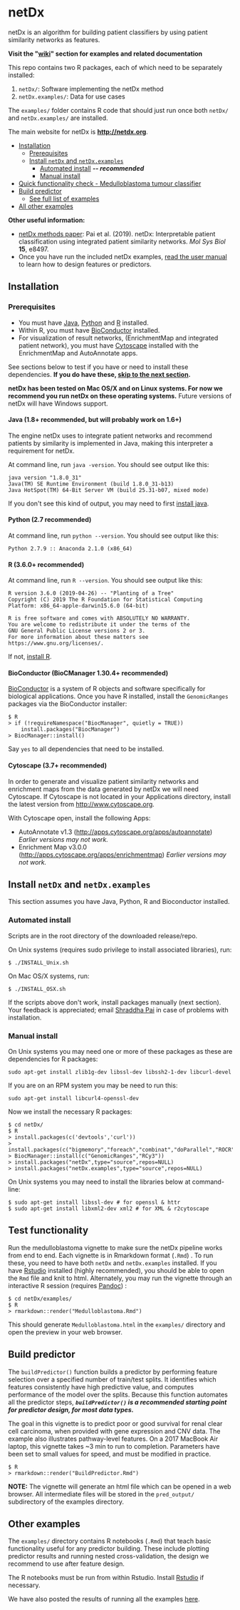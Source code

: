 # netDx
netDx is an algorithm for building patient classifiers by using patient similarity networks as features.

**Visit the "[wiki](https://github.com/BaderLab/netDx/wiki)" section for examples and related documentation**

This repo contains two R packages, each of which need to be separately installed:

1. `netDx/`: Software implementing the netDx method
2. `netDx.examples/`: Data for use cases

The `examples/` folder contains R code that should just run once both `netDx/` and `netDx.examples/` are installed.

The main website for netDx is **http://netdx.org**.

* [Installation](#installation)
  * [Prerequisites](#prerequisites)
  * [Install `netDx` and `netDx.examples`](#install-netdx-and-netdxexamples)
     * [Automated install](#automated-install) ***-- recommended***
     * [Manual install](#manual-install)     
* [Quick functionality check - Medulloblastoma tumour classifier](#test-functionality)
* [Build predictor](#build-predictor)
  * [See full list of examples](#other-examples)
* [All other examples](#other-examples)


**Other useful information:**
* [netDx methods paper](http://msb.embopress.org/content/15/3/e8497): Pai et al. (2019). netDx: Interpretable patient classification using integrated patient similarity networks. *Mol Sys Biol* **15**, e8497.
* Once you have run the included netDx examples, [read the user manual](http://netdx-manual.readthedocs.io/en/latest/) to learn how to design features or predictors. 

## Installation

### Prerequisites
* You must have [Java](https://java.com/en/), [Python](https://www.python.org/downloads/) and [R](https://www.r-project.org/) installed.
* Within R, you must have [BioConductor](https://bioconductor.org/install/) installed. 
* For visualization of result networks, (EnrichmentMap and integrated patient network), you must have [Cytoscape](https://cytoscape.org/) installed with the EnrichmentMap and AutoAnnotate apps.

See sections below to test if you have or need to install these dependencies. **If you do have these, [skip to the next section](#install-netdx-and-netdxexamples).**

**netDx has been tested on Mac OS/X and on Linux systems. For now we recommend you run netDx on these operating systems.** Future versions of netDx will have Windows support.

#### Java (1.8+ recommended, but will probably work on 1.6+)
The engine netDx uses to integrate patient networks and recommend patients by similarity is implemented in Java, making this interpreter a requirement for netDx.

At command line, run `java -version`. You should see output like this:
```
java version "1.8.0_31"
Java(TM) SE Runtime Environment (build 1.8.0_31-b13)
Java HotSpot(TM) 64-Bit Server VM (build 25.31-b07, mixed mode)
```
If you don't see this kind of output, you may need to first [install java](https://java.com/en/).

#### Python (2.7 recommended)
At command line, run `python --version`. You should see output like this:

```
Python 2.7.9 :: Anaconda 2.1.0 (x86_64)
```

#### R (3.6.0+ recommended)
At command line, run `R --version`. You should see output like this:
```
R version 3.6.0 (2019-04-26) -- "Planting of a Tree"
Copyright (C) 2019 The R Foundation for Statistical Computing
Platform: x86_64-apple-darwin15.6.0 (64-bit)

R is free software and comes with ABSOLUTELY NO WARRANTY.
You are welcome to redistribute it under the terms of the
GNU General Public License versions 2 or 3.
For more information about these matters see
https://www.gnu.org/licenses/.
```

If not, [install R](https://www.r-project.org/).

#### BioConductor (BioCManager 1.30.4+ recommended)
[BioConductor](http://bioconductor.org/) is a system of R objects and software specifically for biological applications.
Once you have R installed, install the `GenomicRanges` packages via the BioConductor installer:
```
$ R
> if (!requireNamespace("BiocManager", quietly = TRUE))
    install.packages("BiocManager")
> BiocManager::install()
```
Say `yes` to all dependencies that need to be installed.

#### Cytoscape (3.7+ recommended)
In order to generate and visualize patient similarity networks and enrichment maps from the data generated by netDx we will need Cytoscape. If Cytoscape is not located in your Applications directory, install the latest version from http://www.cytoscape.org.

With Cytoscape open, install the following Apps:
* AutoAnnotate v1.3 (http://apps.cytoscape.org/apps/autoannotate)  *Earlier versions may not work.*
* Enrichment Map v3.0.0 (http://apps.cytoscape.org/apps/enrichmentmap) *Earlier versions may not work.*

## Install `netDx` and `netDx.examples`
This section assumes you have Java, Python, R and Bioconductor installed.

### Automated install
Scripts are in the root directory of the downloaded release/repo.

On Unix systems (requires sudo privilege to install associated libraries), run:
```
$ ./INSTALL_Unix.sh
```

On Mac OS/X systems, run:
```
$ ./INSTALL_OSX.sh
```

If the scripts above don't work, install packages manually (next section). Your feedback is appreciated; email [Shraddha Pai](mailto:shraddha.pai@utoronto.ca) in case of problems with installation.

### Manual install
On Unix systems you may need one or more of these packages as these are dependencies for R packages:
```
sudo apt-get install zlib1g-dev libssl-dev libssh2-1-dev libcurl-devel
```

If you are on an RPM system you may be need to run this:
```
sudo apt-get install libcurl4-openssl-dev
```

Now we install the necessary R packages:
```
$ cd netDx/
$ R
> install.packages(c('devtools','curl'))
> install.packages(c("bigmemory","foreach","combinat","doParallel","ROCR","pracma","RColorBrewer","reshape2","ggplot2","tinytex","rmarkdown","caroline","glmnet","igraph","knitr"))
> BiocManager::install(c("GenomicRanges","RCy3"))
> install.packages("netDx",type="source",repos=NULL)
> install.packages("netDx.examples",type="source",repos=NULL)
```

On Unix systems you may need to install the libraries below at command-line:
```
$ sudo apt-get install libssl-dev # for openssl & httr
$ sudo apt-get install libxml2-dev xml2 # for XML & r2cytoscape
```

## Test functionality
Run the medulloblastoma vignette to make sure the netDx pipeline works from end to end.
Each vignette is in Rmarkdown format (`.Rmd`) . To run these, you need to have both `netDx` and `netDx.examples` installed. If you have [Rstudio](https://www.rstudio.com/home/) installed (highly recommended), you should be able to open the `Rmd` file and knit to html. Alternately, you may run the vignette through an interactive R session (requires [Pandoc](https://github.com/jgm/pandoc/)) :

```
$ cd netDx/examples/
$ R
> rmarkdown::render("Medulloblastoma.Rmd")
```
This should generate `Medulloblastoma.html` in the `examples/` directory and open the preview in your web browser.

## Build predictor
The `buildPredictor()` function builds a predictor by performing feature selection over a specified number of train/test splits. It identifies which features consistently have high predictive value, and computes performance of the model over the splits. Because this function automates all the predictor steps, ***`buildPredictor()` is a recommended starting point for predictor design, for most data types.*** 

The goal in this vignette is to predict poor or good survival for renal clear cell carcinoma, when provided with gene expression and CNV data. The example also illustrates pathway-level features. On a 2017 MacBook Air laptop, this vignette takes ~3 min to run to completion. Parameters have been set to small values for speed, and must be modified in practice. 

```
$ R
> rmarkdown::render("BuildPredictor.Rmd")
```
**NOTE:** The vignette will generate an html file which can be opened in a web browser. All intermediate files will be stored in the `pred_output/` subdirectory of the examples directory.


<a name="other-examples"></a>
## Other examples
The `examples/` directory contains R notebooks (`.Rmd`) that teach basic functionality useful for any predictor building. These include plotting predictor results and running nested cross-validation, the design we recommend to use after feature design. 

The R notebooks must be run from within Rstudio. Install [Rstudio](https://www.rstudio.com/products/rstudio/download/) if necessary. 

We have also posted the results of running all the examples [here](https://github.com/BaderLab/netDx/wiki/Examples). 
